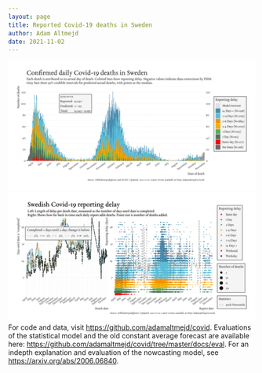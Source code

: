 ```yaml
---
layout: page
title: Reported Covid-19 deaths in Sweden
author: Adam Altmejd
date: 2021-11-02
---
```


![Graph of Swedish Covid-19 deaths with reporting delay.](deaths_lag_sweden_2021-11-02.png "Swedish Covid-19 deaths.")
![Graph of Swedish Covid-19 reporting delay in daily deaths.](lag_trend_sweden_2021-11-02.png "Trend in Swedish Covid-19 mortality reporting delay.")
For code and data, visit <https://github.com/adamaltmejd/covid>.
Evaluations of the statistical model and the old constant average forecast are available here: <https://github.com/adamaltmejd/covid/tree/master/docs/eval>.
For an indepth explanation and evaluation of the nowcasting model, see <https://arxiv.org/abs/2006.06840>.
